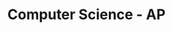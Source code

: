 ---
icon: fa-university
icon_type: icon
title: Computer Science - AP
organization: Copenhagen Business Academy
order_id: 3
period: 01/09/2012 - 23/07/2015
description: I studied software development, built a few text games with facade patterns. Specialized in Android and Design (not ui). I also did a lot of group work and sometimes for the exam projects, we chose our own projects which seemed to fit to the current market, instead of following default made up scenarios.
---